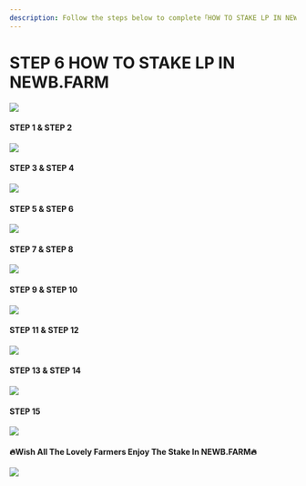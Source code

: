 ```yaml
---
description: Follow the steps below to complete「HOW TO STAKE LP IN NEWB.FARM」
---
```


# STEP 6 HOW TO STAKE LP IN NEWB.FARM

![](<../../.gitbook/assets/Slide1 (37).jpeg>)

#### STEP 1 & STEP 2

![](<../../.gitbook/assets/Slide2 (39).jpeg>)

#### STEP 3 & STEP 4

![](<../../.gitbook/assets/Slide3 (36).jpeg>)

#### STEP 5 & STEP 6

![](<../../.gitbook/assets/Slide4 (34).jpeg>)

#### STEP 7 & STEP 8

![](<../../.gitbook/assets/Slide5 (29).jpeg>)

#### STEP 9 & STEP 10

![](<../../.gitbook/assets/Slide6 (24).jpeg>)

#### STEP 11 & STEP 12

![](<../../.gitbook/assets/Slide7 (24).jpeg>)

#### STEP 13 & STEP 14

![](<../../.gitbook/assets/Slide8 (22).jpeg>)

#### STEP 15

![](<../../.gitbook/assets/Slide9 (23).jpeg>)

#### 🔥Wish All The Lovely Farmers Enjoy The Stake In NEWB.FARM🔥

![](<../../.gitbook/assets/Slide10 (16).jpeg>)
